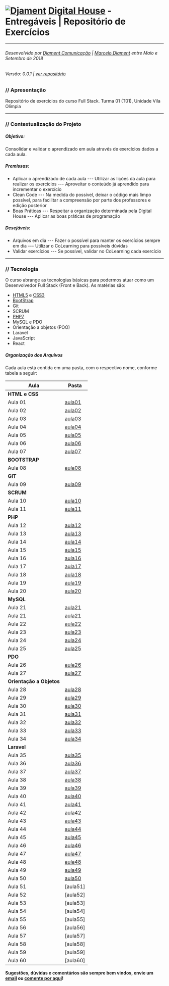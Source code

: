 # [![Djament](https://djament.com.br/assets/img/logo-20x20.png)](https://djament.com.br) [Digital House] - Entregáveis | Repositório de Exercícios
___
###### Desenvolvido por [Djament Comunicação] | [Marcelo Diament] entre Maio e Setembro de 2018
###### Versão: 0.0.1 | [ver repositório]

### // Apresentação
Repositório de exercícios do curso Full Stack. Turma 01 (T01), Unidade Vila Olímpia

---

### // Contextualização do Projeto

##### Objetivo:
Consolidar e validar o aprendizado em aula através de exercícios dados a cada aula.

##### Premissas:
- Aplicar o aprendizado de cada aula
--- Utilizar as lições da aula para realizar os exercícios
--- Aproveitar o conteúdo já aprendido para incrementar o exercício
- Clean Code
--- Na medida do possível, deixar o código mais limpo possível, para facilitar a compreensão por parte dos professores e edição posterior
- Boas Práticas
--- Respeitar a organização determinada pela Digital House
--- Aplicar as boas práticas de programação

##### Desejáveis:
- Arquivos em dia
--- Fazer o possível para manter os exercícios sempre em dia
--- Utilizar o CoLearning para possíveis dúvidas
- Validar exercícios
--- Se possível, validar no CoLearning cada exercício

---

### // Tecnologia
O curso abrange as tecnologias básicas para podermos atuar como um Desenvolvedor Full Stack (Front e Back). As matérias são:
- [HTML5] e [CSS3]
- [BootStrap]
- Git
- SCRUM
- [PHP7]
- MySQL e PDO
- Orientação a objetos (POO)
- Laravel
- JavaScript
- React


##### Organização dos Arquivos

Cada aula está contida em uma pasta, com o respectivo nome, conforme tabela a seguir:

| Aula | Pasta |
| ------ | ------ |
|**HTML e CSS** |
| Aula 01 | [aula01] |
| Aula 02 | [aula02] |
| Aula 03 | [aula03] |
| Aula 04 | [aula04] |
| Aula 05 | [aula05] |
| Aula 06 | [aula06] |
| Aula 07 | [aula07] |
|**BOOTSTRAP** |
| Aula 08 | [aula08] |
|**GIT** |
| Aula 09 | [aula09] |
|**SCRUM** |
| Aula 10 | [aula10] |
| Aula 11 | [aula11] |
|**PHP** |
| Aula 12 | [aula12] |
| Aula 13 | [aula13] |
| Aula 14 | [aula14] |
| Aula 15 | [aula15] |
| Aula 16 | [aula16] |
| Aula 17 | [aula17] |
| Aula 18 | [aula18] |
| Aula 19 | [aula19] |
| Aula 20 | [aula20] |
|**MySQL** |
| Aula 21 | [aula21] |
| Aula 21 | [aula21] |
| Aula 22 | [aula22] |
| Aula 23 | [aula23] |
| Aula 24 | [aula24] |
| Aula 25 | [aula25] |
|**PDO** |
| Aula 26 | [aula26] |
| Aula 27 | [aula27] |
|**Orientação a Objetos** |
| Aula 28 | [aula28] |
| Aula 29 | [aula29] |
| Aula 30 | [aula30] |
| Aula 31 | [aula31] |
| Aula 32 | [aula32] |
| Aula 33 | [aula33] |
| Aula 34 | [aula34] |
|**Laravel** |
| Aula 35 | [aula35] |
| Aula 36 | [aula36] |
| Aula 37 | [aula37] |
| Aula 38 | [aula38] |
| Aula 39 | [aula39] |
| Aula 40 | [aula40] |
| Aula 41 | [aula41] |
| Aula 42 | [aula42] |
| Aula 43 | [aula43] |
| Aula 44 | [aula44] |
| Aula 45 | [aula45] |
| Aula 46 | [aula46] |
| Aula 47 | [aula47] |
| Aula 48 | [aula48] |
| Aula 49 | [aula49] |
| Aula 50 | [aula50] |
| Aula 51 | [aula51] |
| Aula 52 | [aula52] |
| Aula 53 | [aula53] |
| Aula 54 | [aula54] |
| Aula 55 | [aula55] |
| Aula 56 | [aula56] |
| Aula 57 | [aula57] |
| Aula 58 | [aula58] |
| Aula 59 | [aula59] |
| Aula 60 | [aula60] |


**Sugestões, dúvidas e comentários são sempre bem vindos, envie um [email] ou [comente por aqui][issue]!**

   [Marcelo Diament]: <https://github.com/Marcelo-Diament>
   [Djament Comunicação]: <https://djament.com.br>
   [Digital House]: <https://br.digitalhouse.com>
   [email]: <mailto:contato@djament.com.br>
   [ver repositório]: <https://github.com/Marcelo-Diament/dh-entregaveis>
   [issue]: <https://github.com/Djament/dh-entregaveis/issues/new>
   [root]: <https://github.com/Djament/dh-entregaveis>
   [aula01]: <https://github.com/Marcelo-Diament/dh-entregaveis/tree/master/aula01>
   [aula02]: <https://github.com/Marcelo-Diament/dh-entregaveis/tree/master/aula02>
   [aula03]: <https://github.com/Marcelo-Diament/dh-entregaveis/tree/master/aula03>
   [aula04]: <https://github.com/Marcelo-Diament/dh-entregaveis/tree/master/aula04>
   [aula05]: <https://github.com/Marcelo-Diament/dh-entregaveis/tree/master/aula05>
   [aula06]: <https://github.com/Marcelo-Diament/dh-entregaveis/tree/master/aula06>
   [aula07]: <https://github.com/Marcelo-Diament/dh-entregaveis/tree/master/aula07>
   [aula08]: <https://github.com/Marcelo-Diament/dh-entregaveis/tree/master/aula08>
   [aula09]: <https://github.com/Marcelo-Diament/dh-entregaveis/tree/master/aula09>
   [aula10]: <https://github.com/Marcelo-Diament/dh-entregaveis/tree/master/aula10>
   [aula11]: <https://github.com/Marcelo-Diament/dh-entregaveis/tree/master/aula11>
   [aula12]: <https://github.com/Marcelo-Diament/dh-entregaveis/tree/master/aula12>
   [aula13]: <https://github.com/Marcelo-Diament/dh-entregaveis/tree/master/aula13>
   [aula14]: <https://github.com/Marcelo-Diament/dh-entregaveis/tree/master/aula14>
   [aula15]: <https://github.com/Marcelo-Diament/dh-entregaveis/tree/master/aula15>
   [aula16]: <https://github.com/Marcelo-Diament/dh-entregaveis/tree/master/aula16>
   [aula17]: <https://github.com/Marcelo-Diament/dh-entregaveis/tree/master/aula17>
   [aula18]: <https://github.com/Marcelo-Diament/dh-entregaveis/tree/master/aula18>
   [aula19]: <https://github.com/Marcelo-Diament/dh-entregaveis/tree/master/aula19>
   [aula20]: <https://github.com/Marcelo-Diament/dh-entregaveis/tree/master/aula20>
   [aula21]: <https://github.com/Marcelo-Diament/dh-entregaveis/tree/master/aula21>
   [aula22]: <https://github.com/Marcelo-Diament/dh-entregaveis/tree/master/aula22>
   [aula23]: <https://github.com/Marcelo-Diament/dh-entregaveis/tree/master/aula23>
   [aula24]: <https://github.com/Marcelo-Diament/dh-entregaveis/tree/master/aula24>
   [aula25]: <https://github.com/Marcelo-Diament/dh-entregaveis/tree/master/aula25>
   [aula26]: <https://github.com/Marcelo-Diament/dh-entregaveis/tree/master/aula26>
   [aula27]: <https://github.com/Marcelo-Diament/dh-entregaveis/tree/master/aula27>
   [aula28]: <https://github.com/Marcelo-Diament/dh-entregaveis/tree/master/aula28>
   [aula29]: <https://github.com/Marcelo-Diament/dh-entregaveis/tree/master/aula29>
   [aula30]: <https://github.com/Marcelo-Diament/dh-entregaveis/tree/master/aula30>
   [aula31]: <https://github.com/Marcelo-Diament/dh-entregaveis/tree/master/aula31>
   [aula32]: <https://github.com/Marcelo-Diament/dh-entregaveis/tree/master/aula32>
   [aula33]: <https://github.com/Marcelo-Diament/dh-entregaveis/tree/master/aula33>
   [aula34]: <https://github.com/Marcelo-Diament/dh-entregaveis/tree/master/aula34>
   [aula35]: <https://github.com/Marcelo-Diament/dh-entregaveis/tree/master/aula35>
   [aula36]: <https://github.com/Marcelo-Diament/dh-entregaveis/tree/master/aula36>
   [aula37]: <https://github.com/Marcelo-Diament/dh-entregaveis/tree/master/aula37>
   [aula38]: <https://github.com/Marcelo-Diament/dh-entregaveis/tree/master/aula38>
   [aula39]: <https://github.com/Marcelo-Diament/dh-entregaveis/tree/master/aula39>
   [aula40]: <https://github.com/Marcelo-Diament/dh-entregaveis/tree/master/aula40>
   [aula41]: <https://github.com/Marcelo-Diament/dh-entregaveis/tree/master/aula41>
   [aula42]: <https://github.com/Marcelo-Diament/dh-entregaveis/tree/master/aula42>
   [aula43]: <https://github.com/Marcelo-Diament/dh-entregaveis/tree/master/aula43>
   [aula44]: <https://github.com/Marcelo-Diament/dh-entregaveis/tree/master/aula44>
   [aula45]: <https://github.com/Marcelo-Diament/dh-entregaveis/tree/master/aula45>
   [aula46]: <https://github.com/Marcelo-Diament/dh-entregaveis/tree/master/aula46>
   [aula47]: <https://github.com/Marcelo-Diament/dh-entregaveis/tree/master/aula47>
   [aula48]: <https://github.com/Marcelo-Diament/dh-entregaveis/tree/master/aula48>
   [aula49]: <https://github.com/Marcelo-Diament/dh-entregaveis/tree/master/aula49>
   [aula50]: <https://github.com/Marcelo-Diament/dh-entregaveis/tree/master/aula50>
   [HTML5]: <https://www.w3.org/html/>
   [CSS3]: <https://www.w3.org/Style/CSS/>
   [PHP7]: <https://secure.php.net/>
   [PHPMailer]: <https://github.com/PHPMailer>
   [BootStrap]: <https://getbootstrap.com/docs/4.1/getting-started/introduction/>
   [GitHub]: <https://github.com/>
